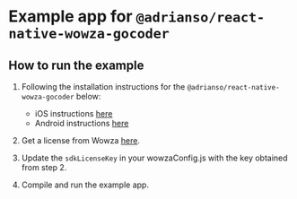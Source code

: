 # Example app for `@adrianso/react-native-wowza-gocoder`

## How to run the example

1. Following the installation instructions for the `@adrianso/react-native-wowza-gocoder` below:

   - iOS instructions [here](../docs/INSTALL-iOS.md)
   - Android instructions [here](../docs/INSTALL-android.md)

2. Get a license from Wowza [here](https://www.wowza.com/products/gocoder/sdk/license).

3. Update the `sdkLicenseKey` in your wowzaConfig.js with the key obtained from step 2.

4. Compile and run the example app.
